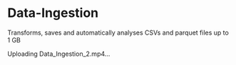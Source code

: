 # Data-Ingestion
Transforms, saves and automatically analyses CSVs and parquet files up to 1 GB





Uploading Data_Ingestion_2.mp4…

